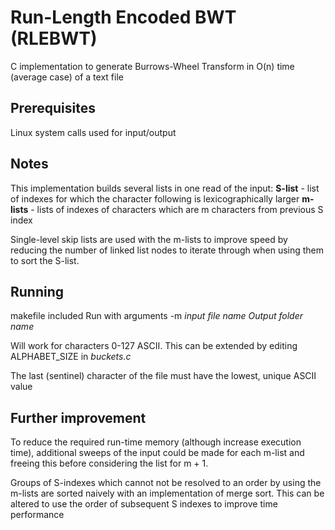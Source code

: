 # Run-Length Encoded BWT (RLEBWT) 

C implementation to generate Burrows-Wheel Transform in O(n) time (average case) of a text file

## Prerequisites

Linux system calls used for input/output 

## Notes 

This implementation builds several lists in one read of the input: 
**S-list**  - list of indexes for which the character following is lexicographically larger
**m-lists** - lists of indexes of characters which are m characters from previous S index

Single-level skip lists are used with the m-lists to improve speed by reducing the number of linked list
nodes to iterate through when using them to sort the S-list. 


## Running

makefile included
Run with arguments -m *input file name* *Output folder name*


Will work for characters 0-127 ASCII. This can be extended by editing ALPHABET_SIZE in *buckets.c*

The last (sentinel) character of the file must have the lowest, unique ASCII value


## Further improvement

To reduce the required run-time memory (although increase execution time), additional sweeps of the input could be
made for each m-list and freeing this before considering the list for m + 1.

Groups of S-indexes which cannot not be resolved to an order by using the m-lists are sorted naively with an implementation of merge sort. 
This can be altered to use the order of subsequent S indexes to improve time performance
